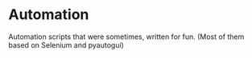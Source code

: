 # Automation
Automation scripts that were sometimes, written for fun.
(Most of them based on Selenium and pyautogui)

